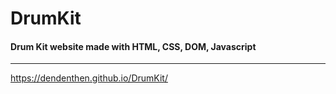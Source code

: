 # DrumKit
#### Drum Kit website made with HTML, CSS, DOM, Javascript
---
https://dendenthen.github.io/DrumKit/
